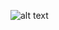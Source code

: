 ![alt text](https://github.com/syurdatapan/netflix/assets/33219097/fdcd1516-bcc8-4e5d-a9fd-8020f3355ba2)


 
